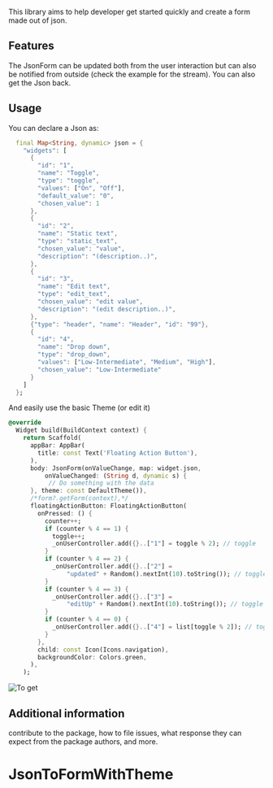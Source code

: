 <!--
This README describes the package. If you publish this package to pub.dev,
this README's contents appear on the landing page for your package.

For information about how to write a good package README, see the guide for
[writing package pages](https://dart.dev/guides/libraries/writing-package-pages).

For general information about developing packages, see the Dart guide for
[creating packages](https://dart.dev/guides/libraries/create-library-packages)
and the Flutter guide for
[developing packages and plugins](https://flutter.dev/developing-packages).
-->

This library aims to help developer get started quickly and create a form made out of json.


## Features

The JsonForm can be updated both from the user interaction but can also be notified from outside
(check the example for the stream). You can also get the Json back.

## Usage
You can declare a Json as:
```dart
  final Map<String, dynamic> json = {
    "widgets": [
      {
        "id": "1",
        "name": "Toggle",
        "type": "toggle",
        "values": ["On", "Off"],
        "default_value": "0",
        "chosen_value": 1
      },
      {
        "id": "2",
        "name": "Static text",
        "type": "static_text",
        "chosen_value": "value",
        "description": "(description..)",
      },
      {
        "id": "3",
        "name": "Edit text",
        "type": "edit_text",
        "chosen_value": "edit value",
        "description": "(edit description..)",
      },
      {"type": "header", "name": "Header", "id": "99"},
      {
        "id": "4",
        "name": "Drop down",
        "type": "drop_down",
        "values": ["Low-Intermediate", "Medium", "High"],
        "chosen_value": "Low-Intermediate"
      }
    ]
  };
```

And easily use the basic Theme (or edit it)

```dart
@override
  Widget build(BuildContext context) {
    return Scaffold(
      appBar: AppBar(
        title: const Text('Floating Action Button'),
      ),
      body: JsonForm(onValueChange, map: widget.json,
          onValueChanged: (String d, dynamic s) {
           // Do something with the data
      }, theme: const DefaultTheme()),
      /*form?.getForm(context),*/
      floatingActionButton: FloatingActionButton(
        onPressed: () {
          counter++;
          if (counter % 4 == 1) {
            toggle++;
            _onUserController.add({}..["1"] = toggle % 2); // toggle
          }
          if (counter % 4 == 2) {
            _onUserController.add({}..["2"] =
                "updated" + Random().nextInt(10).toString()); // toggle
          }
          if (counter % 4 == 3) {
            _onUserController.add({}..["3"] =
                "editUp" + Random().nextInt(10).toString()); // toggle
          }
          if (counter % 4 == 0) {
            _onUserController.add({}..["4"] = list[toggle % 2]); // toggle
          }
        },
        child: const Icon(Icons.navigation),
        backgroundColor: Colors.green,
      ),
    );
```

![To get](../main/screen_shot.jpg)

## Additional information

contribute to the package, how to file issues, what response they can expect
from the package authors, and more.
# JsonToFormWithTheme
